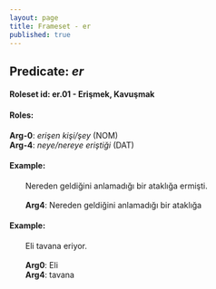 ```yaml
---
layout: page
title: Frameset - er
published: true
---
```

<h2>Predicate: <i>er</i></h2>
<h4>Roleset id: er.01 - Erişmek, Kavuşmak<br>
<h4>Roles:</h4>
<b>Arg-0</b>: <i>erişen kişi/şey</i>  (NOM) <br>
<b>Arg-4</b>: <i>neye/nereye eriştiği</i>  (DAT) <br>
<h4>Example:</h4>
&emsp;&emsp;Nereden geldiğini anlamadığı bir ataklığa ermişti.<br><br>
&emsp;&emsp;<b>Arg4</b>:  Nereden geldiğini anlamadığı bir ataklığa<br>

<h4>Example:</h4>
&emsp;&emsp;Eli tavana eriyor.<br><br>
&emsp;&emsp;<b>Arg0</b>:  Eli<br>
&emsp;&emsp;<b>Arg4</b>:  tavana<br>

